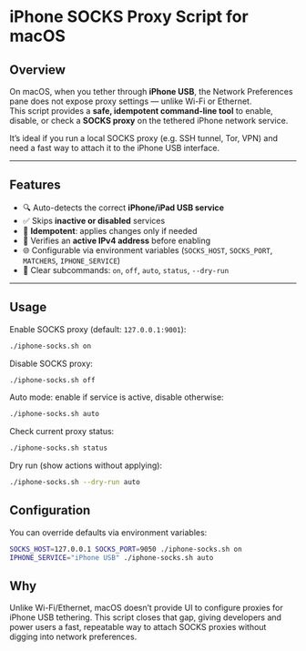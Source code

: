 # iPhone SOCKS Proxy Script for macOS

## Overview
On macOS, when you tether through **iPhone USB**, the Network Preferences pane does not expose proxy settings — unlike Wi-Fi or Ethernet.  
This script provides a **safe, idempotent command-line tool** to enable, disable, or check a **SOCKS proxy** on the tethered iPhone network service.

It’s ideal if you run a local SOCKS proxy (e.g. SSH tunnel, Tor, VPN) and need a fast way to attach it to the iPhone USB interface.

---

## Features
- 🔍 Auto-detects the correct **iPhone/iPad USB service**  
- ✅ Skips **inactive or disabled** services  
- 🔁 **Idempotent**: applies changes only if needed  
- 📡 Verifies an **active IPv4 address** before enabling  
- 🌐 Configurable via environment variables (`SOCKS_HOST`, `SOCKS_PORT`, `MATCHERS`, `IPHONE_SERVICE`)  
- 📜 Clear subcommands: `on`, `off`, `auto`, `status`, `--dry-run`  

---

## Usage

Enable SOCKS proxy (default: `127.0.0.1:9001`):

```bash
./iphone-socks.sh on
```
Disable SOCKS proxy:
```bash
./iphone-socks.sh off
```
Auto mode: enable if service is active, disable otherwise:
```bash
./iphone-socks.sh auto
```
Check current proxy status:
```bash
./iphone-socks.sh status
```
Dry run (show actions without applying):
```bash
./iphone-socks.sh --dry-run auto
```

## Configuration

You can override defaults via environment variables: 
```bash
SOCKS_HOST=127.0.0.1 SOCKS_PORT=9050 ./iphone-socks.sh on
IPHONE_SERVICE="iPhone USB" ./iphone-socks.sh auto
```

## Why

Unlike Wi-Fi/Ethernet, macOS doesn’t provide UI to configure proxies for iPhone USB tethering.
This script closes that gap, giving developers and power users a fast, repeatable way to attach SOCKS proxies without digging into network preferences.










